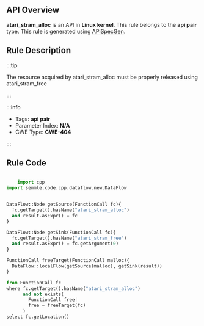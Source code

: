 ---
---


## API Overview
**atari_stram_alloc** is an API in **Linux kernel**. This rule belongs to the **api pair** type. This rule is generated using [APISpecGen](../../tools/APISpecGen).
## Rule Description

:::tip

The resource acquired by atari_stram_alloc must be properly released using atari_stram_free

:::

:::info

- Tags: **api pair**
- Parameter Index: **N/A**
- CWE Type: **CWE-404**

:::

## Rule Code
```python

    import cpp
import semmle.code.cpp.dataflow.new.DataFlow


DataFlow::Node getSource(FunctionCall fc){
  fc.getTarget().hasName("atari_stram_alloc")
  and result.asExpr() = fc
}

DataFlow::Node getSink(FunctionCall fc){
  fc.getTarget().hasName("atari_stram_free")
  and result.asExpr() = fc.getArgument(0)
}

FunctionCall freeTarget(FunctionCall malloc){
  DataFlow::localFlow(getSource(malloc), getSink(result))
}

from FunctionCall fc
where fc.getTarget().hasName("atari_stram_alloc")
      and not exists(
        FunctionCall free| 
        free = freeTarget(fc)
      )
select fc.getLocation()

    
```